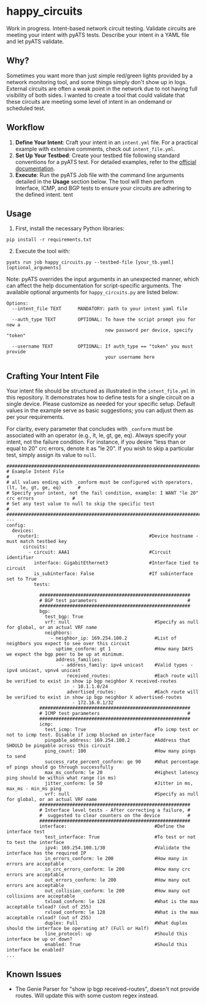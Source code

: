 # happy_circuits
Work in progress. Intent-based network circuit testing. Validate circuits are meeting your intent with pyATS tests. Describe your intent in a YAML file and let pyATS validate.

## Why?
Sometimes you want more than just simple red/green lights provided by a network monitoring tool, and some things simply don't show up in logs. External circuits are often a weak point in the network due to not having full visibility of both sides. I wanted to create a tool that could validate that these circuits are meeting some level of intent in an ondemand or scheduled test.

## Workflow
1. **Define Your Intent**: Craft your intent in an `intent.yml` file. For a practical example with extensive comments, check out `intent_file.yml`.
2. **Set Up Your Testbed**: Create your testbed file following standard conventions for a pyATS test. For detailed examples, refer to the [official documentation](https://pubhub.devnetcloud.com/media/pyats/docs/topology/example.html).
3. **Execute**: Run the pyATS Job file with the command line arguments detailed in the **Usage** section below. The tool will then perform Interface, ICMP, and BGP tests to ensure your circuits are adhering to the defined intent.
tent

## Usage
1. First, install the necessary Python libraries:
```
pip install -r requirements.txt
```

2. Execute the tool with:
```
pyats run job happy_circuits.py --testbed-file [your_tb.yaml] [optional_arguments]
```

Note: pyATS overrides the input arguments in an unexpected manner, which can affect the help documentation for script-specific arguments. The available optional arguments for `happy_circuits.py` are listed below:


```
Options:
  --intent_file TEXT      MANDATORY: path to your intent yaml file

  --auth_type TEXT        OPTIONAL: To have the script prompt you for new a
                                    new password per device, specify "token"

  --username TEXT         OPTIONAL: If auth_type == "token" you must provide 
                                    your username here
```
## Crafting Your Intent File
Your intent file should be structured as illustrated in the `intent_file.yml` in this repository. It demonstrates how to define tests for a single circuit on a single device. Please customize as needed for your specific setup. Default values in the example serve as basic suggestions; you can adjust them as per your requirements.

For clarity, every parameter that concludes with `_conform` must be associated with an operator (e.g., lt, le, gt, ge, eq). Always specify your intent, not the failure condition. For instance, if you desire "less than or equal to 20" crc errors, denote it as "le 20". If you wish to skip a particular test, simply assign its value to `null`.
```
################################################################################################
# Example Intent File                                                                          #
# all values ending with _conform must be configured with operators, (lt, le, gt, ge, eq)      #
# Specify your intent, not the fail condition, example: I WANT "le 20" crc errors              #
# Set any test value to null to skip the specific test                                         #
################################################################################################
---
config:
  devices:                              
    router1:                                        #Device hostname - must match testbed key
      circuits:
        - circuit: AAA1                             #Circuit identifier
          interface: GigabitEthernet3               #Interface tied to circuit
          is_subinterface: False                    #If subinterface set to True
          tests:    

            #######################################################
            # BGP test parameters                                 #
            #######################################################                
            bgp:
              test_bgp: True
              vrf: null                               #Specify as null for global, or an actual VRF name
              neighbors:                             
                - neighbor_ip: 169.254.100.2          #List of neighbors you expect to see over this circuit
                  uptime_conform: gt 1                #How many DAYS we expect the bgp peer to be up at minimum. 
                  address_families:                         
                    - address_family: ipv4 unicast    #Valid types - ipv4 unicast, vpnv4 unicast 
                      received_routes:                #Each route will be verified to exist in show ip bgp neighbor X received-routes
                        - 10.1.1.0/24
                      advertised_routes:              #Each route will be verified to exist in show ip bgp neighbor X advertised-routes
                        - 172.16.0.1/32
            #######################################################
            # ICMP test parameters                                #
            #######################################################
            icmp:
              test_icmp: True                         #To icmp test or not to icmp test. Disable if icmp blocked on interface
              pingable_address: 169.254.100.2         #Address that SHOULD be pingable across this circuit
              ping_count: 100                         #How many pings to send
              success_rate_percent_conform: ge 90     #What percentage of pings should go through successfully
              max_ms_conform: le 20                   #Highest latency ping should be within what range (in ms)
              jitter_conform: le 50                   #Jitter in ms, max_ms - min_ms ping
              vrf: null                               #Specify as null for global, or an actual VRF name
            #######################################################
            # Interface level tests - After correcting a failure, #
            #  suggested to clear counters on the device          #
            #######################################################
            interface:                                #Define the interface test
              test_interface: True                    #To test or not to test the interface
              ipv4: 169.254.100.1/30                  #Validate the interface has the required IP
              in_errors_conform: le 200               #How many in errors are acceptable
              in_crc_errors_conform: le 200           #How many crc errors are acceptable
              out_errors_conform: le 200              #How many out errors are acceptable
              out_collision_conform: le 200           #How many out collisions are acceptable
              txload_conform: le 128                  #What is the max acceptable txload? (out of 255)
              rxload_conform: le 128                  #What is the max acceptable rxload? (out of 255)
              duplex: Full                            #What duplex should the interface be operating at? (Full or Half)
              line_protocol: up                       #Should this interface be up or down?
              enabled: True                           #Should this interface be enabled?
...
```
## Known Issues
- The Genie Parser for "show ip bgp received-routes", doesn't not provide routes. Will update this with some custom regex instead.

